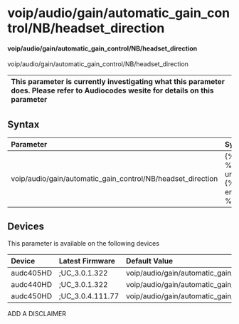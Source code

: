 ﻿---
description: voip/audio/gain/automatic_gain_control/NB/headset_direction
search: false
---

# voip/audio/gain/automatic_gain_control/NB/headset_direction

#### voip/audio/gain/automatic_gain_control/NB/headset_direction

voip/audio/gain/automatic_gain_control/NB/headset_direction


| This parameter is currently investigating what this parameter does. Please refer to Audiocodes wesite for details on this parameter | 
| :--- |

## Syntax
| Parameter | Syntax |
| :--- | :--- |
|voip/audio/gain/automatic_gain_control/NB/headset_direction | {% raw %} undefined {% endraw %}|

## Devices
This parameter is available on the following devices

| Device | Latest Firmware | Default Value |
|:---|:---|:---|
| audc405HD | ;UC_3.0.1.322 | voip/audio/gain/automatic_gain_control/NB/headset_direction=CTL_REMOTE 
| audc440HD | ;UC_3.0.1.322 | voip/audio/gain/automatic_gain_control/NB/headset_direction=CTL_REMOTE 
| audc450HD | ;UC_3.0.4.111.77 | voip/audio/gain/automatic_gain_control/NB/headset_direction=CTL_REMOTE 

ADD A DISCLAIMER

